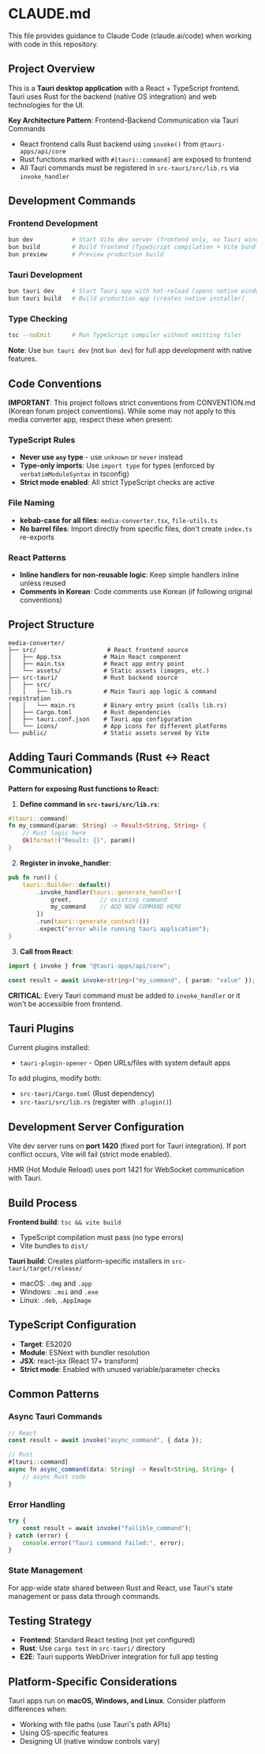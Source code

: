 # CLAUDE.md

This file provides guidance to Claude Code (claude.ai/code) when working with code in this repository.

## Project Overview

This is a **Tauri desktop application** with a React + TypeScript frontend. Tauri uses Rust for the backend (native OS integration) and web technologies for the UI.

**Key Architecture Pattern**: Frontend-Backend Communication via Tauri Commands
- React frontend calls Rust backend using `invoke()` from `@tauri-apps/api/core`
- Rust functions marked with `#[tauri::command]` are exposed to frontend
- All Tauri commands must be registered in `src-tauri/src/lib.rs` via `invoke_handler`

## Development Commands

### Frontend Development
```bash
bun dev           # Start Vite dev server (frontend only, no Tauri window)
bun build         # Build frontend (TypeScript compilation + Vite bundle)
bun preview       # Preview production build
```

### Tauri Development
```bash
bun tauri dev     # Start Tauri app with hot-reload (opens native window)
bun tauri build   # Build production app (creates native installer)
```

### Type Checking
```bash
tsc --noEmit      # Run TypeScript compiler without emitting files
```

**Note**: Use `bun tauri dev` (not `bun dev`) for full app development with native features.

## Code Conventions

**IMPORTANT**: This project follows strict conventions from CONVENTION.md (Korean forum project conventions). While some may not apply to this media converter app, respect these when present:

### TypeScript Rules
- **Never use `any` type** - use `unknown` or `never` instead
- **Type-only imports**: Use `import type` for types (enforced by `verbatimModuleSyntax` in tsconfig)
- **Strict mode enabled**: All strict TypeScript checks are active

### File Naming
- **kebab-case for all files**: `media-converter.tsx`, `file-utils.ts`
- **No barrel files**: Import directly from specific files, don't create `index.ts` re-exports

### React Patterns
- **Inline handlers for non-reusable logic**: Keep simple handlers inline unless reused
- **Comments in Korean**: Code comments use Korean (if following original conventions)

## Project Structure

```
media-converter/
├── src/                    # React frontend source
│   ├── App.tsx            # Main React component
│   ├── main.tsx           # React app entry point
│   └── assets/            # Static assets (images, etc.)
├── src-tauri/             # Rust backend source
│   ├── src/
│   │   ├── lib.rs         # Main Tauri app logic & command registration
│   │   └── main.rs        # Binary entry point (calls lib.rs)
│   ├── Cargo.toml         # Rust dependencies
│   ├── tauri.conf.json    # Tauri app configuration
│   └── icons/             # App icons for different platforms
└── public/                # Static assets served by Vite
```

## Adding Tauri Commands (Rust ↔ React Communication)

**Pattern for exposing Rust functions to React:**

1. **Define command in `src-tauri/src/lib.rs`**:
```rust
#[tauri::command]
fn my_command(param: String) -> Result<String, String> {
    // Rust logic here
    Ok(format!("Result: {}", param))
}
```

2. **Register in invoke_handler**:
```rust
pub fn run() {
    tauri::Builder::default()
        .invoke_handler(tauri::generate_handler![
            greet,        // existing command
            my_command    // ADD NEW COMMAND HERE
        ])
        .run(tauri::generate_context!())
        .expect("error while running tauri application");
}
```

3. **Call from React**:
```typescript
import { invoke } from "@tauri-apps/api/core";

const result = await invoke<string>("my_command", { param: "value" });
```

**CRITICAL**: Every Tauri command must be added to `invoke_handler` or it won't be accessible from frontend.

## Tauri Plugins

Current plugins installed:
- `tauri-plugin-opener` - Open URLs/files with system default apps

To add plugins, modify both:
- `src-tauri/Cargo.toml` (Rust dependency)
- `src-tauri/src/lib.rs` (register with `.plugin()`)

## Development Server Configuration

Vite dev server runs on **port 1420** (fixed port for Tauri integration). If port conflict occurs, Vite will fail (strict mode enabled).

HMR (Hot Module Reload) uses port 1421 for WebSocket communication with Tauri.

## Build Process

**Frontend build**: `tsc && vite build`
- TypeScript compilation must pass (no type errors)
- Vite bundles to `dist/`

**Tauri build**: Creates platform-specific installers in `src-tauri/target/release/`
- macOS: `.dmg` and `.app`
- Windows: `.msi` and `.exe`
- Linux: `.deb`, `.AppImage`

## TypeScript Configuration

- **Target**: ES2020
- **Module**: ESNext with bundler resolution
- **JSX**: react-jsx (React 17+ transform)
- **Strict mode**: Enabled with unused variable/parameter checks

## Common Patterns

### Async Tauri Commands
```typescript
// React
const result = await invoke("async_command", { data });

// Rust
#[tauri::command]
async fn async_command(data: String) -> Result<String, String> {
    // async Rust code
}
```

### Error Handling
```typescript
try {
    const result = await invoke("fallible_command");
} catch (error) {
    console.error("Tauri command failed:", error);
}
```

### State Management
For app-wide state shared between Rust and React, use Tauri's state management or pass data through commands.

## Testing Strategy

- **Frontend**: Standard React testing (not yet configured)
- **Rust**: Use `cargo test` in `src-tauri/` directory
- **E2E**: Tauri supports WebDriver integration for full app testing

## Platform-Specific Considerations

Tauri apps run on **macOS, Windows, and Linux**. Consider platform differences when:
- Working with file paths (use Tauri's path APIs)
- Using OS-specific features
- Designing UI (native window controls vary)
